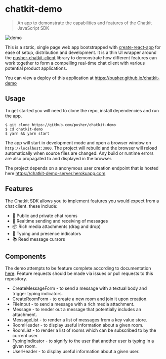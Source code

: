 # chatkit-demo

> An app to demonstrate the capabilities and features of the Chatkit JavaScript SDK

![demo](https://user-images.githubusercontent.com/1457604/35891289-687ad6ec-0b9b-11e8-99cc-ffbad31a017e.gif)

This is a static, single page web app bootstrapped with [create-react-app](https://github.com/facebookincubator/create-react-app) for ease of setup, distribution and development. It is a thin UI wrapper around the [pusher-chatkit-client](https://github.com/pusher/chatkit-client-js) library to demonstrate how different features can work together to form a compelling real-time chat client with various potential product applications.

You can view a deploy of this application at https://pusher.github.io/chatkit-demo

## Usage

To get started you will need to clone the repo, install dependencies and run the app.

```
$ git clone https://github.com/pusher/chatkit-demo
$ cd chatkit-demo
$ yarn && yarn start
```

The app will start in development mode and open a browser window on `http://localhost:3000`. The project will rebuild and the browser will reload automatically when source files are changed. Any build or runtime errors are also propagated to and displayed in the browser.

The project depends on a anonymous user creation endpoint that is hosted here https://chatkit-demo-server.herokuapp.com.

## Features

The Chatkit SDK allows you to implement features you would expect from a chat client. these include:

- 📝 Public and private chat rooms
- 📡 Realtime sending and receiving of messages
- 📦 Rich media attachments (drag and drop)
- 💬 Typing and presence indicators
- 📚 Read message cursors

## Components

The demo attempts to be feature complete according to documentation [here](https://docs.pusher.com/chatkit/reference/javascript). Feature requests should be made via issues or pull requests to this repository.

- CreateMessageForm - to send a message with a textual body and trigger typing indicators.
- CreateRoomForm - to create a new room and join it upon creation.
- FileInput - to send a message with a rich media attachment.
- Message - to render out a message that potentially includes an attachment.
- MessageList - to render a list of messages from a key value store.
- RoomHeader - to display useful information about a given room.
- RoomList - to render a list of rooms which can be subscribed to by the current user.
- TypingIndicator - to signify to the user that another user is typing in a given room.
- UserHeader - to display useful information about a given user.
